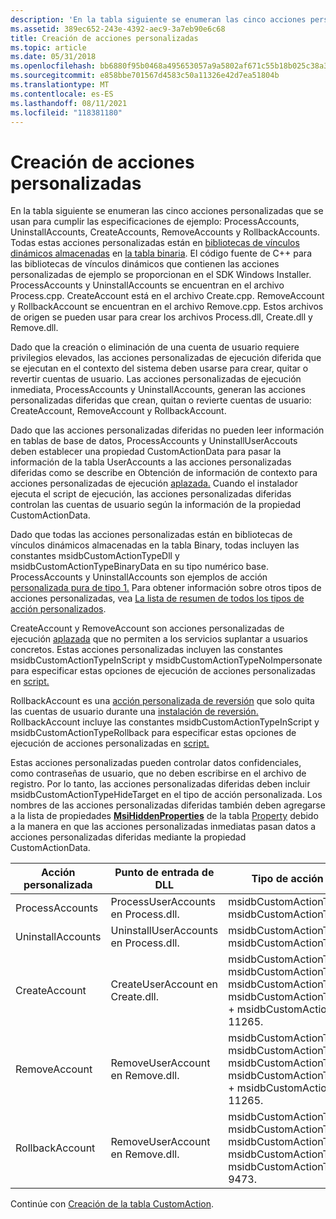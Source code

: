 ```yaml
---
description: 'En la tabla siguiente se enumeran las cinco acciones personalizadas que se usan para cumplir las especificaciones de ejemplo: ProcessAccounts, UninstallAccounts, CreateAccounts, RemoveAccounts y RollbackAccounts.'
ms.assetid: 389ec652-243e-4392-aec9-3a7eb90e6c68
title: Creación de acciones personalizadas
ms.topic: article
ms.date: 05/31/2018
ms.openlocfilehash: bb6880f95b0468a495653057a9a5802af671c55b18b025c38a3191a4792e7558
ms.sourcegitcommit: e858bbe701567d4583c50a11326e42d7ea51804b
ms.translationtype: MT
ms.contentlocale: es-ES
ms.lasthandoff: 08/11/2021
ms.locfileid: "118381180"
---
```

# <a name="authoring-the-custom-actions"></a>Creación de acciones personalizadas

En la tabla siguiente se enumeran las cinco acciones personalizadas que se usan para cumplir las especificaciones de ejemplo: ProcessAccounts, UninstallAccounts, CreateAccounts, RemoveAccounts y RollbackAccounts. Todas estas acciones personalizadas están en [bibliotecas de vínculos dinámicos almacenadas](dynamic-link-libraries.md) en [la tabla binaria](binary-table.md). El código fuente de C++ para las bibliotecas de vínculos dinámicos que contienen las acciones personalizadas de ejemplo se proporcionan en el SDK Windows Installer. ProcessAccounts y UninstallAccounts se encuentran en el archivo Process.cpp. CreateAccount está en el archivo Create.cpp. RemoveAccount y RollbackAccount se encuentran en el archivo Remove.cpp. Estos archivos de origen se pueden usar para crear los archivos Process.dll, Create.dll y Remove.dll.

Dado que la creación o eliminación de [](deferred-execution-custom-actions.md) una cuenta de usuario requiere privilegios elevados, las acciones personalizadas de ejecución diferida que se ejecutan en el contexto del sistema deben usarse para crear, quitar o revertir cuentas de usuario. Las acciones personalizadas de ejecución inmediata, ProcessAccounts y UninstallAccounts, generan las acciones personalizadas diferidas que crean, quitan o revierte cuentas de usuario: CreateAccount, RemoveAccount y RollbackAccount.

Dado que las acciones personalizadas diferidas no pueden leer información en tablas de base de datos, ProcessAccounts y UninstallUserAccouts deben establecer una propiedad CustomActionData para pasar la información de la tabla UserAccounts a las acciones personalizadas diferidas como se describe en Obtención de información de contexto para acciones personalizadas de ejecución [aplazada.](obtaining-context-information-for-deferred-execution-custom-actions.md) Cuando el instalador ejecuta el script de ejecución, las acciones personalizadas diferidas controlan las cuentas de usuario según la información de la propiedad CustomActionData.

Dado que todas las acciones personalizadas están en bibliotecas de vínculos dinámicos almacenadas en la tabla Binary, todas incluyen las constantes msidbCustomActionTypeDll y msidbCustomActionTypeBinaryData en su tipo numérico base. ProcessAccounts y UninstallAccounts son ejemplos de acción [personalizada pura de tipo 1.](custom-action-type-1.md) Para obtener información sobre otros tipos de acciones personalizadas, vea [La lista de resumen de todos los tipos de acción personalizados](summary-list-of-all-custom-action-types.md).

CreateAccount y RemoveAccount son acciones personalizadas de ejecución [aplazada](deferred-execution-custom-actions.md) que no permiten a los servicios suplantar a usuarios concretos. Estas acciones personalizadas incluyen las constantes msidbCustomActionTypeInScript y msidbCustomActionTypeNoImpersonate para especificar estas opciones de ejecución de acciones personalizadas en [script.](custom-action-in-script-execution-options.md)

RollbackAccount es una [acción personalizada de reversión](rollback-custom-actions.md) que solo quita las cuentas de usuario durante una [instalación de reversión.](rollback-installation.md) RollbackAccount incluye las constantes msidbCustomActionTypeInScript y msidbCustomActionTypeRollback para especificar estas opciones de ejecución de acciones personalizadas en [script.](custom-action-in-script-execution-options.md)

Estas acciones personalizadas pueden controlar datos confidenciales, como contraseñas de usuario, que no deben escribirse en el archivo de registro. Por lo tanto, las acciones personalizadas diferidas deben incluir msidbCustomActionTypeHideTarget en el tipo de acción personalizada. Los nombres de las acciones personalizadas diferidas también deben agregarse a la lista de propiedades [**MsiHiddenProperties**](msihiddenproperties.md) de la tabla [Property](property-table.md) debido a la manera en que las acciones personalizadas inmediatas pasan datos a acciones personalizadas diferidas mediante la propiedad CustomActionData.



| Acción personalizada     | Punto de entrada de DLL                       | Tipo de acción personalizada                                                                                                                                                         |
|-------------------|---------------------------------------|----------------------------------------------------------------------------------------------------------------------------------------------------------------------------|
| ProcessAccounts   | ProcessUserAccounts en Process.dll.   | msidbCustomActionTypeDll + msidbCustomActionTypeBinaryData = 1                                                                                                             |
| UninstallAccounts | UninstallUserAccounts en Process.dll. | msidbCustomActionTypeDll + msidbCustomActionTypeBinaryData = 1                                                                                                             |
| CreateAccount     | CreateUserAccount en Create.dll.      | msidbCustomActionTypeDll + msidbCustomActionTypeBinaryData + msidbCustomActionTypeInScript + msidbCustomActionTypeNoImpersonate + msidbCustomActionTypeHideTarget = 11265. |
| RemoveAccount     | RemoveUserAccount en Remove.dll.      | msidbCustomActionTypeDll + msidbCustomActionTypeBinaryData + msidbCustomActionTypeInScript + msidbCustomActionTypeNoImpersonate + msidbCustomActionTypeHideTarget = 11265. |
| RollbackAccount   | RemoveUserAccount en Remove.dll.      | msidbCustomActionTypeDll + msidbCustomActionTypeBinaryData + msidbCustomActionTypeInScript + msidbCustomActionTypeRollback + msidbCustomActionTypeHideTarget = 9473.       |



 

Continúe con [Creación de la tabla CustomAction](authoring-the-customaction-table.md).

 

 



